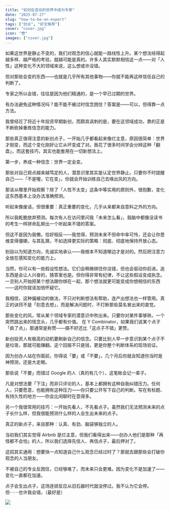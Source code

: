 ```yaml
---
title: "如何在变动的世界中成为专家"
date: "2025-07-27"
slug: "how-to-be-an-expert"
tags: ["创业", "好文推荐"]
cover: "cover.jpg"
icon: "😎"
images: ["cover.jpg"]
---
```

如果这世界是静止不变的，我们对观念的信心就能一路线性上升。某个想法经得起越多样、越严格的考验，就越可能是真的。许多人其实默默相信这一点——对「人性」这种变化不大的领域来说，这么想或许没错。



但对那些会变的东西——也就是几乎所有其他事物——你就不能再这样信任自己的判断了。



专家之所以会错，往往是因为他们精通的，是一个早已过期的世界。



有办法避免这种情况吗？能不能不被过时信念困住？答案是——可以，但得靠一点方法。



我曾经花了将近十年投资早期新创，而颇具讽刺的是，要在这领域成功，靠的正是不断砍掉重练信念的能力。



那些真正值得注意的新创点子，一开始几乎都看起来像烂主意，原因很简单：世界才刚变，而这个变化刚好让它从坏变成了对。我花了很多时间学会分辨这种「翻盘」，而这套技巧，其实也能套用在一切新想法上。



第一步，养成一种信念：世界一定会变。



那些对自己观点越来越笃定的人，潜意识里其实是认定世界静止。只要你不时提醒自己——「不是喔，它在变」，你就会开始训练自己去嗅出风的方向。



那该从哪里开始观察？除了「人性不太变」这条中等实用的原则外，很抱歉，变化这东西基本上没办法准确预测。



听起来像废话，但很重要：真正重要的变化，几乎从来都来自意料之外的方向。



所以我乾脆放弃预测。每次有人在访问里问我「未来怎么看」，我脑中都像没读书的考生一样拼命乱掰出一个听起来不错的答案。



但这不是因为我懒。恰好相反——我觉得，预测未来不但命中率可怜，还会让你思维变得僵硬。与其乱猜，不如选择更实际的策略：彻底、彻底地保持开放心态。



别自以为知道方向，先诚实地承认——我根本不知道哪边才是对的。然后把注意力全放在感知变化的能力上。



当然，你可以有一些假设性想法。它们会稍微绑住你没错，但也会驱动你前进。追东西是会让人兴奋的，猜答案也是。但你得非常有纪律，不让这些假设变成执念。
一旦别人开始把某个想法跟你绑在一起，那个想法就更可能变成你想相信的东西——这时你就该加倍怀疑它。



我相信，这种偏被动的做法，不只对判断想法有帮助，连产出想法也一样管用。真正的诀窍不是「刻意去想」，而是解决问题时，不打断那些莫名冒出来的直觉。



那些变化的风，常从某个领域专家的潜意识中吹出来。只要你对某件事够熟，一个突然跳出来的怪念头，几乎都有价值。
在 Y Combinator，如果我们说某个点子「疯了点」，那通常是称赞——搞不好还比「这点子不错」更赞。



新创投资人有极高的动机要刷新自己的信念。只要比别人早一步意识到某个点子不是垃圾，那就可能赚翻。这个回报不只是钱，更是你整个判断体系的现场验证。



因为创办人站在你面前，你得说「要」或「不要」，几个月后你就会知道你当时是神预测，还是大走眼。



那些说「不要」而错过 Google 的人（真的有几个），这笔帐会记一辈子。



凡是对想法要「下注」而非只评论的人，基本上都拥有这种自我纠错压力。任何人，只要愿意，也能拥有这种压力——你只要公开写下自己的判断。写在有标题、有持久性的地方——你会比闲聊时在意得多。



另一个我很常用的技巧：一开始先看人，不先看点子。虽然我们无法预测未来的点子长什么样，但我很能预测什么样的人会生出未来的点子。



真正的新点子，来自那种：认真、有劲、脑袋够独立的人。



当初我们其实觉得 Airbnb 是烂主意，但我们看得出来——创办人他们是那种「再怪都不会怕」的人，所以我们选择先信人、再信点子，最后押对了。



这招其实通用：想要快一点知道自己什么观念已经过时了？那就去跟那些会打破你观念的人当朋友。



不被自己的专业反困住，已经够难了，而未来只会更难。因为变化不是加速了——变化一直都在加速。



点子会生出点子，这场连锁反应从旧石器时代就没停过。我不认为它会停。
但⋯⋯也许我会错。（最好是）




![](https://prod-files-secure.s3.us-west-2.amazonaws.com/112d0858-5090-4d34-a606-b75eb8d65fd2/46476355-9cf3-4e99-9b7a-3531bc426380/1000202064.png?X-Amz-Algorithm=AWS4-HMAC-SHA256&X-Amz-Content-Sha256=UNSIGNED-PAYLOAD&X-Amz-Credential=ASIAZI2LB4666TF5JIS2%2F20250729%2Fus-west-2%2Fs3%2Faws4_request&X-Amz-Date=20250729T102730Z&X-Amz-Expires=3600&X-Amz-Security-Token=IQoJb3JpZ2luX2VjEHsaCXVzLXdlc3QtMiJHMEUCIQDLTUDOmSGlNCir9S7V4KpBL%2B9rbL2%2BPbgQIrzLWS%2FsMgIgVbHQbnmvblLxmublnaC8irZiRN5BhDscF4ZRPs4rh0wqiAQIo%2F%2F%2F%2F%2F%2F%2F%2F%2F%2F%2FARAAGgw2Mzc0MjMxODM4MDUiDKIbJDLPCeIVecoV3yrcA52wYWajcIN21XIwMH8J%2B7GcmNnVJ3CRHr49%2FRtxSgfp2hq7tLOq96Ze4GA9o7zoljXp0XLne%2FwIyn8Qtfs5ah6lqf%2BXpi9qNhjrFwYq2xbmzYtwvNXv3NNKS6S6wteXhjyio15qg%2FMKkCk2jiEiAGxkGnR9RSalHxDrQEjPQJGMFE9b7bPo88CVHqLmCgrx8gE1BKKVLuHGs6cRLtDLuWiH%2BCaGeuHvjd%2FWFYYQD%2F9MR7iFU37ZxQErcCLMSK7WDhtoqn3OUm6hJDqL8WF9hu5Y3M%2FfmAjghBrSzjjwC8e6uXayam1wzRD7ZFRM9FaC6eT6TX1ZgpWio26qdOZWQd5oAvXuw9JTFzf3fdmmQgZ0WSWIS8TV4H66OmsOHl%2ByqAM%2FQ3xcq3TSP0jGY%2F9XOfYkND7Hiq7FKr0bju8UkEHH7Fxc9PStOSKdbjTOrMO20GKzBSOsoTSo92sUND0ol5UjTNBU5DFZuARh%2FPvHZvzqcwvTkXojrCPrsb9Eev1NZ2TEg4JxKmEU7jUTeNzBC4H0SaqjMttWIsX7DzlnWJkS8HxnndJDoiIZZZ%2BIrAeDdl78%2B41OBhhhFEUCumop6%2F%2BDdscEqgT1kAVIRFXyIz%2BI0DXYOrvaPxLqIlaeMOzBosQGOqUBiCLUKjrYLWIrreagGhglZ%2FyXq4tAS3mLtXXSsOOyKeu5KQHvDNEbO4uyoHv9hh0i5E4KYXR7TNNL6y%2FQjo2A%2BJjLxqBIPUVGoE%2FWU%2FYluXbzqf67e6kr4r7eMvxBtbdbtNeSV0zTNBLdoRFc8TO6q%2FaQGffSlloPyvRgNq2atDsTzPtqH1omEAVIEmG5p76Ng8n9G3%2Bjdi09CFQHwN3SBaGFlTD8&X-Amz-Signature=5d6814cb86fc6b14f4b486c25062719c4bf00cbbc03199ad03babd9ca3abc530&X-Amz-SignedHeaders=host&x-amz-checksum-mode=ENABLED&x-id=GetObject)

